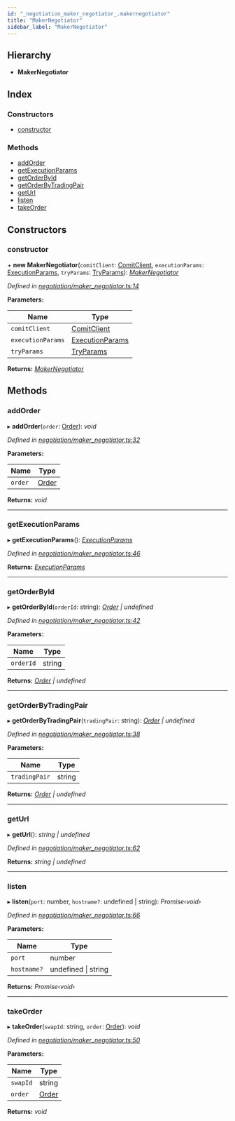 ```yaml
---
id: "_negotiation_maker_negotiator_.makernegotiator"
title: "MakerNegotiator"
sidebar_label: "MakerNegotiator"
---
```


## Hierarchy

* **MakerNegotiator**

## Index

### Constructors

* [constructor](_negotiation_maker_negotiator_.makernegotiator.md#constructor)

### Methods

* [addOrder](_negotiation_maker_negotiator_.makernegotiator.md#addorder)
* [getExecutionParams](_negotiation_maker_negotiator_.makernegotiator.md#getexecutionparams)
* [getOrderById](_negotiation_maker_negotiator_.makernegotiator.md#getorderbyid)
* [getOrderByTradingPair](_negotiation_maker_negotiator_.makernegotiator.md#getorderbytradingpair)
* [getUrl](_negotiation_maker_negotiator_.makernegotiator.md#geturl)
* [listen](_negotiation_maker_negotiator_.makernegotiator.md#listen)
* [takeOrder](_negotiation_maker_negotiator_.makernegotiator.md#takeorder)

## Constructors

###  constructor

\+ **new MakerNegotiator**(`comitClient`: [ComitClient](_comit_client_.comitclient.md), `executionParams`: [ExecutionParams](../interfaces/_negotiation_execution_params_.executionparams.md), `tryParams`: [TryParams](../interfaces/_timeout_promise_.tryparams.md)): *[MakerNegotiator](_negotiation_maker_negotiator_.makernegotiator.md)*

*Defined in [negotiation/maker_negotiator.ts:14](https://github.com/comit-network/comit-js-sdk/blob/638de0e/src/negotiation/maker_negotiator.ts#L14)*

**Parameters:**

Name | Type |
------ | ------ |
`comitClient` | [ComitClient](_comit_client_.comitclient.md) |
`executionParams` | [ExecutionParams](../interfaces/_negotiation_execution_params_.executionparams.md) |
`tryParams` | [TryParams](../interfaces/_timeout_promise_.tryparams.md) |

**Returns:** *[MakerNegotiator](_negotiation_maker_negotiator_.makernegotiator.md)*

## Methods

###  addOrder

▸ **addOrder**(`order`: [Order](../interfaces/_negotiation_order_.order.md)): *void*

*Defined in [negotiation/maker_negotiator.ts:32](https://github.com/comit-network/comit-js-sdk/blob/638de0e/src/negotiation/maker_negotiator.ts#L32)*

**Parameters:**

Name | Type |
------ | ------ |
`order` | [Order](../interfaces/_negotiation_order_.order.md) |

**Returns:** *void*

___

###  getExecutionParams

▸ **getExecutionParams**(): *[ExecutionParams](../interfaces/_negotiation_execution_params_.executionparams.md)*

*Defined in [negotiation/maker_negotiator.ts:46](https://github.com/comit-network/comit-js-sdk/blob/638de0e/src/negotiation/maker_negotiator.ts#L46)*

**Returns:** *[ExecutionParams](../interfaces/_negotiation_execution_params_.executionparams.md)*

___

###  getOrderById

▸ **getOrderById**(`orderId`: string): *[Order](../interfaces/_negotiation_order_.order.md) | undefined*

*Defined in [negotiation/maker_negotiator.ts:42](https://github.com/comit-network/comit-js-sdk/blob/638de0e/src/negotiation/maker_negotiator.ts#L42)*

**Parameters:**

Name | Type |
------ | ------ |
`orderId` | string |

**Returns:** *[Order](../interfaces/_negotiation_order_.order.md) | undefined*

___

###  getOrderByTradingPair

▸ **getOrderByTradingPair**(`tradingPair`: string): *[Order](../interfaces/_negotiation_order_.order.md) | undefined*

*Defined in [negotiation/maker_negotiator.ts:38](https://github.com/comit-network/comit-js-sdk/blob/638de0e/src/negotiation/maker_negotiator.ts#L38)*

**Parameters:**

Name | Type |
------ | ------ |
`tradingPair` | string |

**Returns:** *[Order](../interfaces/_negotiation_order_.order.md) | undefined*

___

###  getUrl

▸ **getUrl**(): *string | undefined*

*Defined in [negotiation/maker_negotiator.ts:62](https://github.com/comit-network/comit-js-sdk/blob/638de0e/src/negotiation/maker_negotiator.ts#L62)*

**Returns:** *string | undefined*

___

###  listen

▸ **listen**(`port`: number, `hostname?`: undefined | string): *Promise‹void›*

*Defined in [negotiation/maker_negotiator.ts:66](https://github.com/comit-network/comit-js-sdk/blob/638de0e/src/negotiation/maker_negotiator.ts#L66)*

**Parameters:**

Name | Type |
------ | ------ |
`port` | number |
`hostname?` | undefined &#124; string |

**Returns:** *Promise‹void›*

___

###  takeOrder

▸ **takeOrder**(`swapId`: string, `order`: [Order](../interfaces/_negotiation_order_.order.md)): *void*

*Defined in [negotiation/maker_negotiator.ts:50](https://github.com/comit-network/comit-js-sdk/blob/638de0e/src/negotiation/maker_negotiator.ts#L50)*

**Parameters:**

Name | Type |
------ | ------ |
`swapId` | string |
`order` | [Order](../interfaces/_negotiation_order_.order.md) |

**Returns:** *void*
